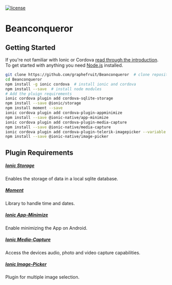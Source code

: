[![license](https://img.shields.io/badge/license-GPL%203.0-brightgreen.svg)]()
# Beanconqueror
## Getting Started

If you're not familiar with Ionic or Cordova [read through the introduction](http://ionicframework.com/docs/intro/installation/).  
To get started with anything you need [Node.js](https://nodejs.org/en/download/) installed.

```bash
git clone https://github.com/graphefruit/Beanconqueror  # clone repository
cd Beanconqueror
npm install -g ionic cordova  # install ionic and cordova
npm install --save  # install node modules
# Add the pluign requirements
ionic cordova plugin add cordova-sqlite-storage
npm install --save @ionic/storage
npm install moment --save
ionic cordova plugin add cordova-plugin-appminimize
npm install --save @ionic-native/app-minimize
ionic cordova plugin add cordova-plugin-media-capture
npm install --save @ionic-native/media-capture
ionic cordova plugin add cordova-plugin-telerik-imagepicker --variable PHOTO_LIBRARY_USAGE_DESCRIPTION="Bitte um Freigabe"
npm install --save @ionic-native/image-picker
```

## Plugin Requirements
##### [Ionic Storage](https://ionicframework.com/docs/storage/)
Enables the storage of data in a local sqlite database.

##### [Moment](https://stackoverflow.com/questions/39893257/using-moment-js-package-in-ionic-2-project)
Library to handle time and dates.

##### [Ionic App-Minimize](http://ionicframework.com/docs/native/app-minimize/)
Enable minimizing the App on Android.

##### [Ionic Media-Capture](http://ionicframework.com/docs/native/media-capture/)
Access the devices audio, photo and video capture capabilities.

##### [Ionic Image-Picker](http://ionicframework.com/docs/native/image-picker/)
Plugin for multiple image selection.

